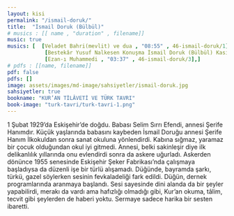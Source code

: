 ```yaml
---
layout: kisi
permalink: "/ismail-doruk/"
title:  "İsmail Doruk (Bülbül)"
# musics : [[ name , "duration" , filename]]
music: true
musics: [  [Veladet Bahri(mevlit) ve dua , "08:55" , 46-ismail-doruk/1],
            [Bestekâr Yusuf Nalkesen Konuşma İsmail Doruk (Bülbül) Kaside , "08:55" , 46-ismail-doruk/2],
            [Ezan-ı Muhammedi , "03:37" , 46-ismail-doruk/3],]
# pdfs : [[name, filename]]
pdf: false
pdfs: []
image: assets/images/md-image/sahsiyetler/ismail-doruk.jpg
sahsiyetler: true
bookname: "KUR’AN TİLÂVETİ VE TÜRK TAVRI"
book-image: "turk-tavri/turk-tavri-1.png"
---
```


1 Şubat 1929’da Eskişehir’de doğdu. Babası Selim Sırrı Efendi, annesi Şerife Hanımdır. Küçük yaşlarında babasını kaybeden İsmail Doruğu annesi Şerife Hanım İlkokuldan sonra sanat okuluna yönlendirdi. Kabına sığmaz, yaramaz bir çocuk olduğundan okul iyi gitmedi. Annesi, belki sakinleşir diye ilk delikanlılık yıllarında onu evlendirdi sonra da askere uğurladı. 
Askerden dönünce 1955 senesinde Eskişehir Şeker Fabrikası’nda çalışmaya başladıysa da düzenli işe bir türlü alışamadı. Düğünde, bayramda şarkı, türkü, gazel söylerken sesinin fevkaladeliği fark edildi. Düğün, dernek programlarında aranmaya başlandı. Sesi sayesinde dini alanda da bir şeyler yapabilirdi, merakı da vardı ama hafızlığı olmadığı gibi, Kur’an okuma, tâlim, tecvit gibi şeylerden de haberi yoktu. Sermaye sadece harika bir sesten ibaretti.
